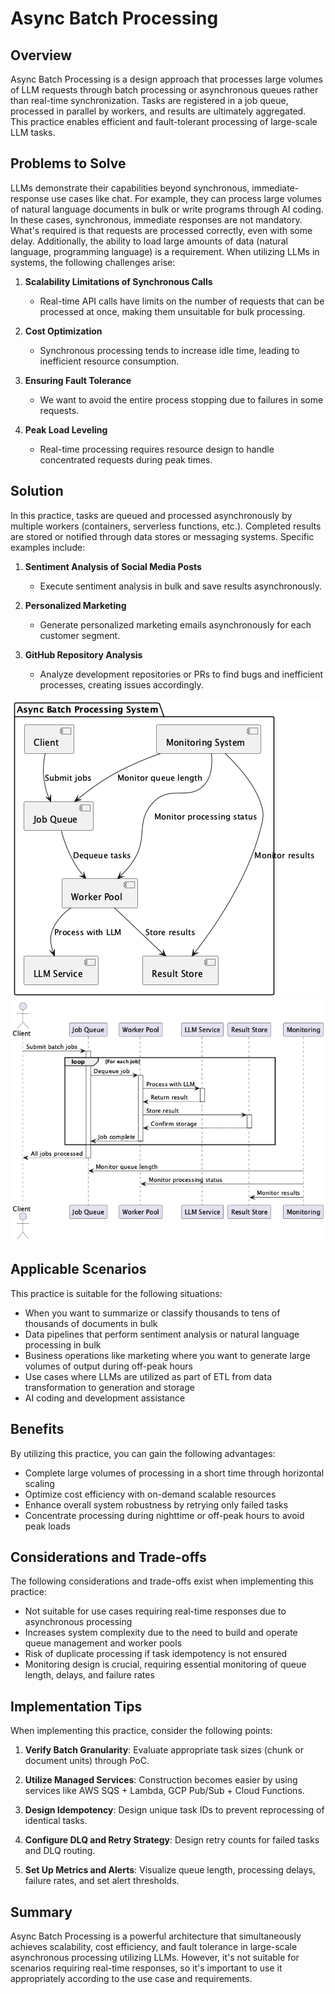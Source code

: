 # Async Batch Processing

## Overview

Async Batch Processing is a design approach that processes large volumes of LLM requests through batch processing or asynchronous queues rather than real-time synchronization. Tasks are registered in a job queue, processed in parallel by workers, and results are ultimately aggregated. This practice enables efficient and fault-tolerant processing of large-scale LLM tasks.

## Problems to Solve

LLMs demonstrate their capabilities beyond synchronous, immediate-response use cases like chat. For example, they can process large volumes of natural language documents in bulk or write programs through AI coding. In these cases, synchronous, immediate responses are not mandatory. What's required is that requests are processed correctly, even with some delay. Additionally, the ability to load large amounts of data (natural language, programming language) is a requirement. When utilizing LLMs in systems, the following challenges arise:

1. **Scalability Limitations of Synchronous Calls**
   - Real-time API calls have limits on the number of requests that can be processed at once, making them unsuitable for bulk processing.

2. **Cost Optimization**
   - Synchronous processing tends to increase idle time, leading to inefficient resource consumption.

3. **Ensuring Fault Tolerance**
   - We want to avoid the entire process stopping due to failures in some requests.

4. **Peak Load Leveling**
   - Real-time processing requires resource design to handle concentrated requests during peak times.

## Solution

In this practice, tasks are queued and processed asynchronously by multiple workers (containers, serverless functions, etc.). Completed results are stored or notified through data stores or messaging systems. Specific examples include:

1. **Sentiment Analysis of Social Media Posts**
   - Execute sentiment analysis in bulk and save results asynchronously.

2. **Personalized Marketing**
   - Generate personalized marketing emails asynchronously for each customer segment.

3. **GitHub Repository Analysis**
   - Analyze development repositories or PRs to find bugs and inefficient processes, creating issues accordingly.

![img](uml/images/async_batch_processing_pattern.png)
![img](uml/images/async_batch_processing_sequence.png)

## Applicable Scenarios

This practice is suitable for the following situations:

- When you want to summarize or classify thousands to tens of thousands of documents in bulk
- Data pipelines that perform sentiment analysis or natural language processing in bulk
- Business operations like marketing where you want to generate large volumes of output during off-peak hours
- Use cases where LLMs are utilized as part of ETL from data transformation to generation and storage
- AI coding and development assistance

## Benefits

By utilizing this practice, you can gain the following advantages:

- Complete large volumes of processing in a short time through horizontal scaling
- Optimize cost efficiency with on-demand scalable resources
- Enhance overall system robustness by retrying only failed tasks
- Concentrate processing during nighttime or off-peak hours to avoid peak loads

## Considerations and Trade-offs

The following considerations and trade-offs exist when implementing this practice:

- Not suitable for use cases requiring real-time responses due to asynchronous processing
- Increases system complexity due to the need to build and operate queue management and worker pools
- Risk of duplicate processing if task idempotency is not ensured
- Monitoring design is crucial, requiring essential monitoring of queue length, delays, and failure rates

## Implementation Tips

When implementing this practice, consider the following points:

1. **Verify Batch Granularity**: Evaluate appropriate task sizes (chunk or document units) through PoC.

2. **Utilize Managed Services**: Construction becomes easier by using services like AWS SQS + Lambda, GCP Pub/Sub + Cloud Functions.

3. **Design Idempotency**: Design unique task IDs to prevent reprocessing of identical tasks.

4. **Configure DLQ and Retry Strategy**: Design retry counts for failed tasks and DLQ routing.

5. **Set Up Metrics and Alerts**: Visualize queue length, processing delays, failure rates, and set alert thresholds.

## Summary

Async Batch Processing is a powerful architecture that simultaneously achieves scalability, cost efficiency, and fault tolerance in large-scale asynchronous processing utilizing LLMs. However, it's not suitable for scenarios requiring real-time responses, so it's important to use it appropriately according to the use case and requirements.
